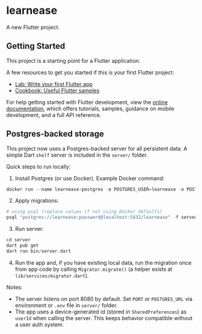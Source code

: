 # learnease

A new Flutter project.

## Getting Started

This project is a starting point for a Flutter application.

A few resources to get you started if this is your first Flutter project:

- [Lab: Write your first Flutter app](https://docs.flutter.dev/get-started/codelab)
- [Cookbook: Useful Flutter samples](https://docs.flutter.dev/cookbook)

For help getting started with Flutter development, view the
[online documentation](https://docs.flutter.dev/), which offers tutorials,
samples, guidance on mobile development, and a full API reference.

## Postgres-backed storage

This project now uses a Postgres-backed server for all persistent data. A simple Dart `shelf` server is included in the `server/` folder.

Quick steps to run locally:

1. Install Postgres (or use Docker). Example Docker command:

```powershell
docker run --name learnease-postgres -e POSTGRES_USER=learnease -e POSTGRES_PASSWORD=password -e POSTGRES_DB=learnease -p 5432:5432 -d postgres:15
```

2. Apply migrations:

```powershell
# using psql (replace values if not using Docker defaults)
psql "postgres://learnease:password@localhost:5432/learnease" -f server/migrations/create_tables.sql
```

3. Run server:

```powershell
cd server
dart pub get
dart run bin/server.dart
```

4. Run the app and, if you have existing local data, run the migration once from app code by calling `Migrator.migrate()` (a helper exists at `lib/services/migrator.dart`).

Notes:
- The server listens on port 8080 by default. Set `PORT` or `POSTGRES_URL` via environment or `.env` file in `server/` folder.
- The app uses a device-generated id (stored in `SharedPreferences`) as `userId` when calling the server. This keeps behavior compatible without a user auth system.
